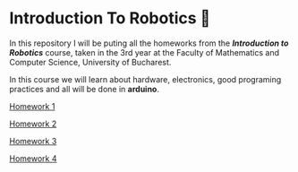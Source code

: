 # Introduction To Robotics 🤖

In this repository I will be puting all the homeworks from the ***Introduction to Robotics*** course, taken in the 3rd year at the Faculty of Mathematics and Computer Science, University of Bucharest. 

In this course we will learn about hardware, electronics, good programing practices and all will be done in **arduino**.

[Homework 1](https://github.com/Radu-Antonio/IntroductionToRobotics/blob/master/homework1/Homework1.md)

[Homework 2](https://github.com/Radu-Antonio/IntroductionToRobotics/blob/master/homework2/Homework2.md)

[Homework 3](https://github.com/Radu-Antonio/IntroductionToRobotics/blob/master/homework3/Homework3.md)

[Homework 4](https://github.com/Radu-Antonio/IntroductionToRobotics/blob/master/homework4/Homework4.md)
